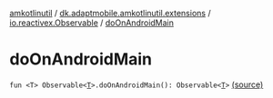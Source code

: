 [amkotlinutil](../../index.md) / [dk.adaptmobile.amkotlinutil.extensions](../index.md) / [io.reactivex.Observable](index.md) / [doOnAndroidMain](./do-on-android-main.md)

# doOnAndroidMain

`fun <T> Observable<`[`T`](do-on-android-main.md#T)`>.doOnAndroidMain(): Observable<`[`T`](do-on-android-main.md#T)`>` [(source)](https://github.com/adaptmobile-organization/amkotlinutil/tree/master/amkotlinutil/amkotlinutil/src/main/java/dk/adaptmobile/amkotlinutil/extensions/RxExtensions.kt#L15)